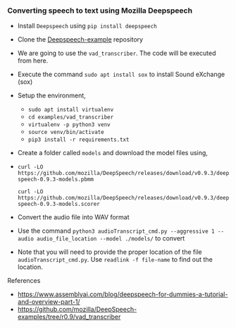 ### Converting speech to text using Mozilla Deepspeech

- Install `Deepspeech` using `pip install deepspeech`
- Clone the [Deepspeech-example](https://github.com/mozilla/DeepSpeech-examples/tree/r0.9) repository
- We are going to use the `vad_transcriber`. The code will be executed from here.
- Execute the command `sudo apt install sox` to install Sound eXchange (sox)
- Setup the environment,
  - `sudo apt install virtualenv`
  - `cd examples/vad_transcriber`
  - `virtualenv -p python3 venv`
  - `source venv/bin/activate`
  - `pip3 install -r requirements.txt`
- Create a folder called `models` and download the model files using,
- 
    `curl -LO https://github.com/mozilla/DeepSpeech/releases/download/v0.9.3/deepspeech-0.9.3-models.pbmm`
    
    `curl -LO https://github.com/mozilla/DeepSpeech/releases/download/v0.9.3/deepspeech-0.9.3-models.scorer`
- Convert the audio file into WAV format
- Use the command `python3 audioTranscript_cmd.py --aggressive 1 --audio audio_file_location --model ./models/` to convert
- Note that you will need to provide the proper location of the file `audioTranscript_cmd.py`. Use `readlink -f file-name` to find out the location.

References 
- https://www.assemblyai.com/blog/deepspeech-for-dummies-a-tutorial-and-overview-part-1/
- https://github.com/mozilla/DeepSpeech-examples/tree/r0.9/vad_transcriber
